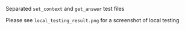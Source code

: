 Separated `set_context` and `get_answer` test files

Please see `local_testing_result.png` for a screenshot of local testing 
